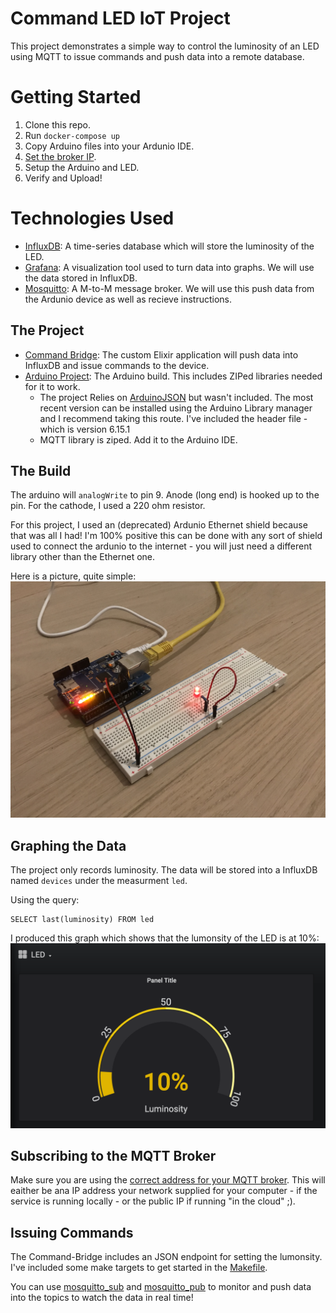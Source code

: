 # Command LED IoT Project
This project demonstrates a simple way to control the luminosity of an LED using MQTT to issue commands and push data into a remote database.

# Getting Started

1. Clone this repo.
2. Run `docker-compose up`
3. Copy Arduino files into your Ardunio IDE.
4. [Set the broker IP](https://github.com/APiercey/command-led-iot/blob/master/arduino-project/set_led_over_ethernet.ino#L8).
5. Setup the Arduino and LED.
6. Verify and Upload!

# Technologies Used
- [InfluxDB](https://www.influxdata.com/): A time-series database which will store the luminosity of the LED.
- [Grafana](https://grafana.com/): A visualization tool used to turn data into graphs. We will use the data stored in InfluxDB.
- [Mosquitto](https://mosquitto.org/): A M-to-M message broker. We will use this push data from the Ardunio device as well as recieve instructions.

## The Project
- [Command Bridge](https://github.com/APiercey/command-led-iot/tree/master/command-bridge): The custom Elixir application will push data into InfluxDB and issue commands to the device.
- [Arduino Project](https://github.com/APiercey/command-led-iot/tree/master/arduino-project): The Arduino build. This includes ZIPed libraries needed for it to work.
  - The project Relies on [ArduinoJSON](https://arduinojson.org/v6/doc/installation/) but wasn't included. The most recent version can be installed using the Arduino Library manager and I recommend taking this route. I've included the header file - which is version 6.15.1
  - MQTT library is ziped. Add it to the Arduino IDE.

## The Build
The arduino will `analogWrite` to pin 9. Anode (long end) is hooked up to the pin. For the cathode, I used a 220 ohm resistor.

For this project, I used an (deprecated) Ardunio Ethernet shield because that was all I had! I'm 100% positive this can be done with any sort of shield used to connect the ardunio to the internet - you will just need a different library other than the Ethernet one.

Here is a picture, quite simple:
![arduino_led.jpg](arduino_led.jpg)

## Graphing the Data
The project only records luminosity. The data will be stored into a InfluxDB named `devices` under the measurment `led`.

Using the query:
```
SELECT last(luminosity) FROM led
```

I produced this graph which shows that the lumonsity of the LED is at 10%:
![graph.png](graph.png)

## Subscribing to the MQTT Broker
Make sure you are using the [correct address for your MQTT broker](https://github.com/APiercey/command-led-iot/blob/master/arduino-project/set_led_over_ethernet.ino#L8). This will eaither be ana IP address your network supplied for your computer - if the service is running locally - or the public IP if running "in the cloud" ;).

## Issuing Commands
The Command-Bridge includes an JSON endpoint for setting the lumonsity. I've included some make targets to get started in the [Makefile](https://github.com/APiercey/command-led-iot/blob/master/Makefile#L6).

You can use [mosquitto_sub](https://mosquitto.org/man/mosquitto_sub-1.html) and [mosquitto_pub](https://mosquitto.org/man/mosquitto_pub-1.html) to monitor and push data into the topics to watch the data in real time!




